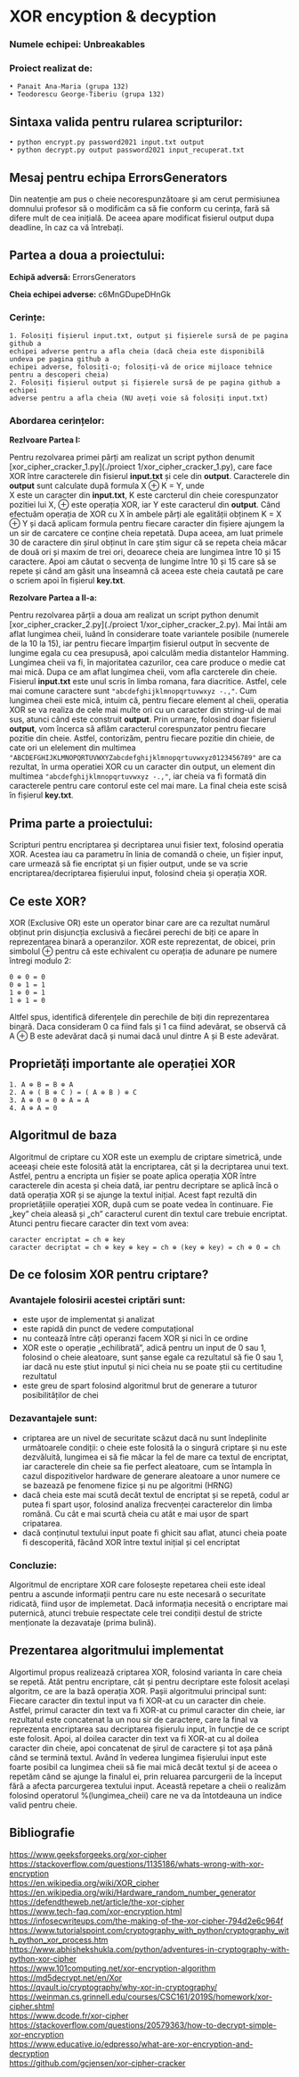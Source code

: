 # XOR encyption & decyption


<!-- Scripts for encryption and decryption with XOR that take as a parameter from the command line a key and a file and perform encryption/decryption using the given key.

Example of valid inputs:

• python encrypt.py password2021 input.txt output

• python decrypt.py output password2021 input_recuperat.txt

Note that the input.txt file is always a text file and the output file is a binary file.
-->
### Numele echipei: **Unbreakables**

### Proiect realizat de: 

    • Panait Ana-Maria (grupa 132)
    • Teodorescu George-Tiberiu (grupa 132)
## Sintaxa valida pentru rularea scripturilor:

    • python encrypt.py password2021 input.txt output
    • python decrypt.py output password2021 input_recuperat.txt

## Mesaj pentru echipa ErrorsGenerators
Din neatenție am pus o cheie necorespunzătoare și am cerut permisiunea domnului profesor să o 
modificăm ca să fie conform cu cerința, fară să difere mult de cea inițială.
De aceea apare modificat fisierul output dupa deadline, în caz ca vă întrebați.

## Partea a doua a proiectului:
**Echipă adversă:** ErrorsGenerators

**Cheia echipei adverse:** c6MnGDupeDHnGk 

### Cerințe:
    
    1. Folosiți fișierul input.txt, output și fișierele sursă de pe pagina github a 
    echipei adverse pentru a afla cheia (dacă cheia este disponibilă undeva pe pagina github a
    echipei adverse, folosiți-o; folosiți-vă de orice mijloace tehnice pentru a descoperi cheia)
    2. Folosiți fișierul output și fișierele sursă de pe pagina github a echipei
    adverse pentru a afla cheia (NU aveți voie să folosiți input.txt)

### Abordarea cerințelor:
 
**Rezlvoare Partea I:**

Pentru rezolvarea primei părți am realizat un script python denumit [xor_cipher_cracker_1.py](./proiect 1/xor_cipher_cracker_1.py), care face XOR între 
caracterele din fisierul **input.txt** și cele din **output**. Caracterele din **output** sunt calculate după formula X ⊕ K = Y, unde  
X este un caracter din **input.txt**, K este carcterul din cheie corespunzator pozitiei lui X, ⊕ este operația XOR, iar
Y este caracterul din **output**. Când efectuăm operația de XOR cu X în ambele părți ale egalității obținem K = X ⊕ Y și
dacă aplicam formula pentru fiecare caracter din fișiere ajungem la un sir de carcatere ce conține cheia repetată.
Dupa aceea, am luat primele 30 de caractere din șirul obținut în care știm sigur că se 
repeta cheia măcar de două ori și maxim de trei ori, deoarece cheia are lungimea între 10 și 15 caractere. 
Apoi am căutat o secvența de lungime între 10 și 15 care să se repete și când am găsit 
una înseamnă că aceea este cheia cautată pe care o scriem apoi în fișierul **key.txt**.

**Rezolvare Partea a II-a:**

Pentru rezolvarea părții a doua am realizat un script python denumit [xor_cipher_cracker_2.py](./proiect 1/xor_cipher_cracker_2.py).
Mai întâi am aflat lungimea cheii, luând în considerare toate variantele posibile (numerele de la 10 la 15), 
iar pentru fiecare împarțim fisierul output în secvente de lungime egala cu cea presupusă, apoi 
calculăm media distantelor Hamming. Lungimea cheii va fi, în majoritatea cazurilor, cea care produce o medie cat mai mică.
Dupa ce am aflat lungimea cheii, vom afla carcterele din cheie. Fisierul **input.txt** 
este unul scris în limba romana, fara diacritice. Astfel, cele mai comune caractere sunt `"abcdefghijklmnopqrtuvwxyz -.,"`. 
Cum lungimea cheii este mică, intuim că, pentru fiecare element al cheii, operatia XOR se va realiza de cele mai multe 
ori cu un caracter din string-ul de mai sus, atunci când este construit **output**. Prin urmare, folosind doar fisierul 
**output**, vom încerca să aflăm caracterul corespunzator pentru fiecare pozitie din cheie. Astfel, contorizăm, 
pentru fiecare pozitie din chieie, de cate ori un elelement din multimea  
`"ABCDEFGHIJKLMNOPQRTUVWXYZabcdefghijklmnopqrtuvwxyz0123456789"` are ca rezultat, în urma operatiei XOR cu un caracter 
din output, un element din multimea `"abcdefghijklmnopqrtuvwxyz -.,"`, iar cheia va fi formată din caracterele pentru 
care contorul este cel mai mare. La final cheia este scisă în fișierul **key.txt**.

## Prima parte a proiectului:

Scripturi pentru encriptarea și decriptarea unui fisier text, folosind operatia XOR. Acestea iau ca 
parametru în linia de comandă o cheie, un fișier input, care urmează să fie encriptat 
și un fișier output, unde se va scrie encriptarea/decriptarea fișierului input, folosind cheia 
și operația XOR.


## Ce este XOR?
XOR (Exclusive OR) este un operator binar care are ca rezultat numărul obținut prin 
disjuncția exclusivă a fiecărei perechi de biți ce apare în reprezentarea binară a operanzilor.
XOR este reprezentat, de obicei, prin simbolul ⊕ pentru că este echivalent cu operația de adunare 
pe numere întregi modulo 2: 

    0 ⊕ 0 = 0
    0 ⊕ 1 = 1
    1 ⊕ 0 = 1
    1 ⊕ 1 = 0

Altfel spus, identifică diferențele din perechile de biți din reprezentarea binară. Daca consideram 0 ca fiind fals și 1 ca fiind adevărat, se observă că A ⊕ B este adevărat dacă și numai dacă unul 
dintre A și B este adevărat.
		
## Proprietăți importante ale operației XOR
    1. A ⊕ B = B ⊕ A
    2. A ⊕ ( B ⊕ C ) = ( A ⊕ B ) ⊕ C
    3. A ⊕ 0 = 0 ⊕ A = A
    4. A ⊕ A = 0

## Algoritmul de baza
Algoritmul de criptare cu XOR este un exemplu de criptare simetrică, unde aceeași cheie este folosită 
atât la encriptarea, cât și la decriptarea unui text. Astfel, pentru a encripta un fișier se poate aplica 
operația XOR între caracterele din acesta și cheia dată, iar pentru decriptare se aplică încă o dată 
operația XOR și se ajunge la textul inițial. Acest fapt rezultă din proprietățiile
operației XOR, după cum se poate vedea în continuare. Fie „key” cheia aleasă și „ch” caracterul curent din textul care trebuie encriptat. 
Atunci pentru fiecare caracter din text vom avea:
    
    caracter encriptat = ch ⊕ key
    caracter decriptat = ch ⊕ key ⊕ key = ch ⊕ (key ⊕ key) = ch ⊕ 0 = ch

## De ce folosim XOR pentru criptare?

### Avantajele folosirii acestei criptări sunt:
- este ușor de implementat și analizat
- este rapidă din punct de vedere computațional
- nu contează între câți operanzi facem XOR și nici în ce ordine
- XOR este o operație „echilibrată”, adică pentru un input de 0 sau 1, folosind o cheie aleatoare,
  sunt șanse egale ca rezultatul să fie 0 sau 1, iar dacă nu este știut inputul și nici cheia 
  nu se poate știi cu certitudine rezultatul
- este greu de spart folosind algoritmul brut de generare a tuturor posibilităților de chei
  
### Dezavantajele sunt:
- criptarea are un nivel de securitate scăzut dacă nu sunt îndeplinite următoarele condiții: o cheie este folosită la o singură criptare 
  și nu este dezvăluită, lungimea ei să fie măcar la fel de mare ca textul de encriptat, iar caracterele din cheie sa fie perfect aleatoare, 
  cum se întampla în cazul dispozitivelor hardware de generare aleatoare a unor numere ce se bazează pe fenomene fizice
  și nu pe algoritmi (HRNG)
- dacă cheia este mai scută decât textul de encriptat și se repetă, codul ar putea fi spart ușor, folosind analiza 
  frecvenței caracterelor din limba română. Cu cât e mai scurtă cheia cu atât e mai ușor de spart cripatarea.
- dacă conținutul textului input poate fi ghicit sau aflat, atunci cheia poate fi descoperită, făcând 
XOR între textul inițial și cel encriptat
  
### Concluzie: 

Algoritmul de encriptare XOR care folosește repetarea cheii este ideal pentru a ascunde informații 
pentru care nu este necesară o securitate ridicată, fiind ușor de implemetat. Dacă informația necesită o
encriptare mai puternică, atunci trebuie respectate cele trei condiții destul de stricte menționate la dezavataje
(prima bulină).

## Prezentarea algoritmului implementat

Algortimul propus realizează criptarea XOR, folosind varianta în care cheia se repetă. Atât pentru encriptare, 
cât și pentru decriptare este folosit același algoritm, ce are la bază operația XOR. Pașii algoritmului principal sunt:
Fiecare caracter din textul input va fi XOR-at cu un caracter din cheie. Astfel, primul caracter din text 
va fi XOR-at cu primul caracter din cheie, iar rezultatul este concatenat la un nou sir de caractere, 
care la final va reprezenta encriptarea sau decriptarea fișierulu input, în funcție de ce script este folosit.
Apoi, al doilea caracter din text va fi XOR-at cu al doilea caracter din cheie, apoi concatenat de șirul de caractere
și tot așa până când se termină textul. Având în vederea lungimea fișierului input este foarte posibil ca
lungimea cheii să fie mai mică decât textul și de aceea o repetăm când se ajunge la finalul ei, prin 
reluarea parcurgerii de la început fără a afecta parcurgerea textului input. Această repetare a cheii
o realizăm folosind operatorul %(lungimea_cheii) care ne va da întotdeauna un indice valid pentru cheie.



## Bibliografie

https://www.geeksforgeeks.org/xor-cipher \
https://stackoverflow.com/questions/1135186/whats-wrong-with-xor-encryption \
https://en.wikipedia.org/wiki/XOR_cipher \
https://en.wikipedia.org/wiki/Hardware_random_number_generator \
https://defendtheweb.net/article/the-xor-cipher \
https://www.tech-faq.com/xor-encryption.html \
https://infosecwriteups.com/the-making-of-the-xor-cipher-794d2e6c964f \
https://www.tutorialspoint.com/cryptography_with_python/cryptography_with_python_xor_process.htm \
https://www.abhishekshukla.com/python/adventures-in-cryptography-with-python-xor-cipher \
https://www.101computing.net/xor-encryption-algorithm \
https://md5decrypt.net/en/Xor \
https://qvault.io/cryptography/why-xor-in-cryptography/ \
https://weinman.cs.grinnell.edu/courses/CSC161/2019S/homework/xor-cipher.shtml \
https://www.dcode.fr/xor-cipher \
https://stackoverflow.com/questions/20579363/how-to-decrypt-simple-xor-encryption \
https://www.educative.io/edpresso/what-are-xor-encryption-and-decryption \
https://github.com/gcjensen/xor-cipher-cracker